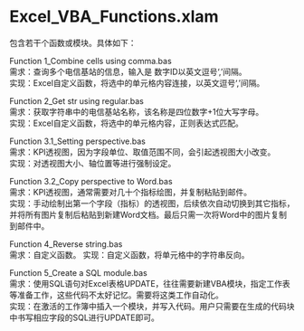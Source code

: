 # Excel_VBA_Functions.xlam
包含若干个函数或模块。具体如下：

Function 1_Combine cells using comma.bas </br>
需求：查询多个电信基站的信息，输入是 数字ID以英文逗号‘,’间隔。</br>
实现：Excel自定义函数，将选中的单元格内容连接，以英文逗号‘,’间隔。

Function 2_Get str using regular.bas </br>
需求：获取字符串中的电信基站名称，该名称是四位数字+1位大写字母。</br>
实现：Excel自定义函数，将选中的单元格内容，正则表达式匹配。

Function 3.1_Setting perspective.bas </br>
需求：KPI透视图，因为字段单位、取值范围不同，会引起透视图大小改变。</br>
实现：对透视图大小、轴位置等进行强制设定。

Function 3.2_Copy perspective to Word.bas </br>
需求：KPI透视图，通常需要对几十个指标绘图，并复制粘贴到邮件。</br>
实现：手动绘制出第一个字段（指标）的透视图，后续依次自动切换到其它指标，并将所有图片复制后粘贴到新建Word文档。最后只需一次将Word中的图片复制到邮件中。

Function 4_Reverse string.bas </br>
需求：自定义函数。
实现：自定义函数，将单元格中的字符串反向。

Function 5_Create a SQL module.bas </br>
需求：使用SQL语句对Excel表格UPDATE，往往需要新建VBA模块，指定工作表等准备工作，这些代码不太好记忆。需要将这类工作自动化。</br>
实现：在激活的工作簿中插入一个模块，并写入代码。用户只需要在生成的代码块中书写相应字段的SQL进行UPDATE即可。
